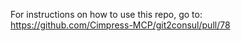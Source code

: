 For instructions on how to use this repo, go to: https://github.com/Cimpress-MCP/git2consul/pull/78
